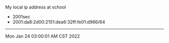 My local ip address at school
* 2001sec
* 2001:da8:2d00:2151:dea6:32ff:fe01:d966/64

---
Mon Jan 24 03:00:01 AM CST 2022
